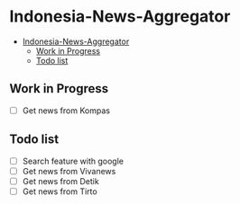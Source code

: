 # Indonesia-News-Aggregator

- [Indonesia-News-Aggregator](#indonesia-news-aggregator)
  - [Work in Progress](#work-in-progress)
  - [Todo list](#todo-list)

## Work in Progress

- [ ] Get news from Kompas

## Todo list

- [ ] Search feature with google
- [ ] Get news from Vivanews
- [ ] Get news from Detik
- [ ] Get news from Tirto

